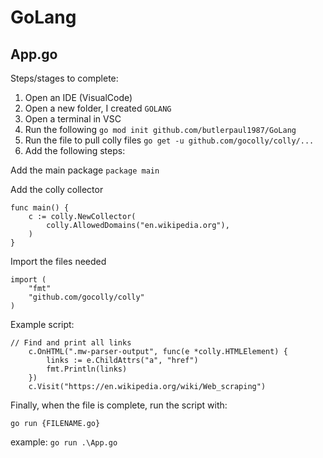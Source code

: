# GoLang

## App.go

Steps/stages to complete:

1. Open an IDE (VisualCode)
2. Open a new folder, I created ```GOLANG```
3. Open a terminal in VSC
4. Run the following ```go mod init github.com/butlerpaul1987/GoLang```
5. Run the file to pull colly files ```go get -u github.com/gocolly/colly/...```
6. Add the following steps:

Add the main package
```package main```

Add the colly collector
```
func main() {
    c := colly.NewCollector(
        colly.AllowedDomains("en.wikipedia.org"),
    )
}
```

Import the files needed
```
import (
    "fmt"
    "github.com/gocolly/colly"
)
```

Example script:
```
// Find and print all links
    c.OnHTML(".mw-parser-output", func(e *colly.HTMLElement) {
        links := e.ChildAttrs("a", "href")
        fmt.Println(links)
    })
    c.Visit("https://en.wikipedia.org/wiki/Web_scraping")
```

Finally, when the file is complete, run the script with:

```go run {FILENAME.go}``` 

example: ```go run .\App.go```
